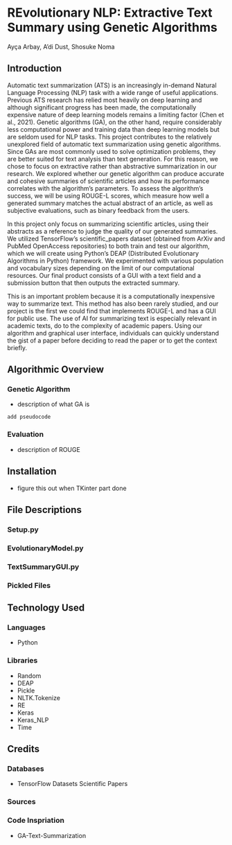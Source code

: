 # REvolutionary NLP: Extractive Text Summary using Genetic Algorithms

Ayça Arbay, A’di Dust, Shosuke Noma

## Introduction

Automatic text summarization (ATS) is an increasingly in-demand Natural Language Processing (NLP) task with a wide range of useful applications. Previous ATS research has relied most heavily on deep learning and although significant progress has been made, the computationally expensive nature of deep learning models remains a limiting factor (Chen et al., 2021). Genetic algorithms (GA), on the other hand, require considerably less computational power and training data than deep learning models but are seldom used for NLP tasks. This project contributes to the relatively unexplored field of automatic text summarization using genetic algorithms. Since GAs are most commonly used to solve optimization problems, they are better suited for text analysis than text generation. For this reason, we chose to focus on extractive rather than abstractive summarization in our research. We explored whether our genetic algorithm can produce accurate and cohesive summaries of scientific articles and how its performance correlates with the algorithm’s parameters. To assess the algorithm’s success, we will be using ROUGE-L scores, which measure how well a generated summary matches the actual abstract of an article, as well as subjective evaluations, such as binary feedback from the users.

In this project only focus on summarizing scientific articles, using their abstracts as a reference to judge the quality of our generated summaries. We utilized TensorFlow’s scientific_papers dataset (obtained from ArXiv and PubMed OpenAccess repositories) to both train and test our algorithm, which we will create using Python’s DEAP (Distributed Evolutionary Algorithms in Python) framework. We experimented with various population and vocabulary sizes depending on the limit of our computational resources. Our final product consists of a GUI with a text field and a submission button that then outputs the extracted summary. 

This is an important problem because it is a computationally inexpensive way to summarize text. This method has also been rarely studied, and our project is the first we could find that implements ROUGE-L and has a GUI for public use. The use of AI for summarizing text is especially relevant in academic texts, do to the complexity of academic papers. Using our algorithm and graphical user interface, individuals can quickly understand the gist of a paper before deciding to read the paper or to get the context briefly. 

## Algorithmic Overview

### Genetic Algorithm

- description of what GA is

```
add pseudocode
```

### Evaluation

- description of ROUGE

## Installation

- figure this out when TKinter part done

## File Descriptions

### Setup.py

### EvolutionaryModel.py

### TextSummaryGUI.py

### Pickled Files

## Technology Used

### Languages

- Python

### Libraries

- Random
- DEAP
- Pickle
- NLTK.Tokenize
- RE
- Keras
- Keras_NLP
- Time

## Credits

### Databases

- TensorFlow Datasets Scientific Papers

### Sources



### Code Inspriation

- GA-Text-Summarization

